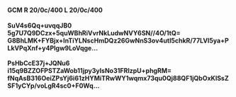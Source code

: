 #### GCM R 20/0c/400 L 20/0c/400
**SuV4s6Qq+uvqqJB0**<br/>**5g7U7Q9DCzx+5quWBhRiVvrNkLudwNVY6SN//4O/1tQ=**<br/>**G8BhLMK+FYBjx+lnTiYLNscHmDQz26GwNnS3ov4utI5chkR/77LVI5ya+PLkVPqXnf+y4Plgw9LoVqge...**<br/><br/>
**PsHbCcE37j+JQNu6**<br/>**i15q9BZZOFPSTZaWob11jpy3yIsNo31FRlzpU+phgRM=**<br/>**fNqAsB316OeiZPsYj6i61zHYMiTRwWY1wqmx73qu0Qj88QF1jQbOxKlSsZSF1yCYp/voLgR4sc0+F0Wq...**